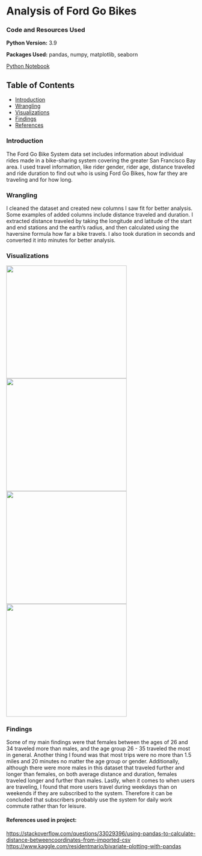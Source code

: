 # Analysis of Ford Go Bikes


### Code and Resources Used
**Python Version:** 3.9

**Packages Used:** pandas, numpy, matplotlib, seaborn

[Python Notebook](https://github.com/KorinneStegall/ford_go_bikes/blob/1d2568f6e0a9c16f12bb728a516abc0f3a45bbc4/Communicate%20Data%20Findings%20Project.ipynb)

## Table of Contents
- [Introduction](#intro)
- [Wrangling](#wrangling)
- [Visualizations](#visuals)
- [Findings](#findings)
- [References](#sources)

<a id='intro'></a>
### Introduction
The Ford Go Bike System data set includes information about
individual rides made in a bike-sharing system covering the greater San Francisco Bay area. I
used travel information, like rider gender, rider age, distance traveled and ride duration to 
find out who is using Ford Go Bikes, how far they are traveling and for how long. 

<a id='wrangling'></a>
### Wrangling
I cleaned the dataset and created new columns I saw fit for better analysis. Some examples of 
added columns include distance traveled and duration. I extracted distance traveled by taking
the longitude and latitude of the start and end stations and the earth’s radius, and then 
calculated using the haversine formula how far a bike travels. I also took duration in seconds 
and converted it into minutes for better analysis.

<a id='visuals'></a>
### Visualizations
<img src="https://user-images.githubusercontent.com/69525188/176326336-fc7368fa-2ac2-4fe4-b0d6-7f67e0dbdc7a.png" width="320" height="300" /> <img src="https://user-images.githubusercontent.com/69525188/176326379-ac6b4386-d6b0-4cac-b91a-df45ac225f3c.png" width="320" height="300" /> <img src="https://user-images.githubusercontent.com/69525188/176326492-8536bdb8-0536-4f11-8bde-8da2255d44d0.png" width="320" height="300" /> <img src="https://user-images.githubusercontent.com/69525188/176327779-c2cffca4-330d-4cbf-ac16-cc5104d2df0f.png" width="320" height="300" />


<a id='findings'></a>
### Findings
Some of my main findings were that females between the ages of 26 and 34 traveled more than
males, and the age group 26 - 35 traveled the most in general. Another thing I
found was that most trips were no more than 1.5 miles and 20 minutes no matter the age group
or gender. Additionally, although there were more males in this dataset that traveled further
and longer than females, on both average distance and duration, females traveled longer and 
further than males. Lastly, when it comes to when users are traveling, I found that more users
travel during weekdays than on weekends if they are subscribed to the system. Therefore it can
be concluded that subscribers probably use the system for daily work commute rather than for
leisure. 

<a id='sources'></a>
#### References used in project:
https://stackoverflow.com/questions/33029396/using-pandas-to-calculate-distance-betweencoordinates-from-imported-csv
https://www.kaggle.com/residentmario/bivariate-plotting-with-pandas
